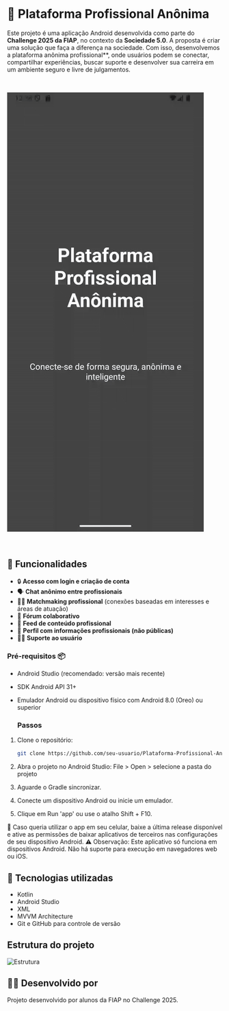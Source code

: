 # 📱 Plataforma Profissional Anônima

Este projeto é uma aplicação Android desenvolvida como parte do **Challenge 2025 da FIAP**, no contexto da **Sociedade 5.0**. A proposta é criar uma solução que faça a diferença na sociedade. Com isso, desenvolvemos a plataforma anônima profissional**, onde usuários podem se conectar, compartilhar experiências, buscar suporte e desenvolver sua carreira em um ambiente seguro e livre de julgamentos.  

<br>

![Estrutura](assets-readme/demo.gif)

<br>
 
## 🚀 Funcionalidades

- 🔒 **Acesso com login e criação de conta**
- 🗣️ **Chat anônimo entre profissionais**
- 🧑‍💼 **Matchmaking profissional** (conexões baseadas em interesses e áreas de atuação)
- 💬 **Fórum colaborativo**
- 📰 **Feed de conteúdo profissional**
- 👤 **Perfil com informações profissionais (não públicas)**
- 👩‍💻 **Suporte ao usuário**

### Pré-requisitos 📦

- Android Studio (recomendado: versão mais recente)
- SDK Android API 31+
- Emulador Android ou dispositivo físico com Android 8.0 (Oreo) ou superior

  ### Passos

1. Clone o repositório:

   ```bash
   git clone https://github.com/seu-usuario/Plataforma-Profissional-Anonima.git 
   
2. Abra o projeto no Android Studio:
  File > Open > selecione a pasta do projeto
3. Aguarde o Gradle sincronizar.
4. Conecte um dispositivo Android ou inicie um emulador.
5. Clique em Run 'app' ou use o atalho Shift + F10.
   
📱 Caso queria utilizar o app em seu celular, baixe a última release disponível e ative as permissões de baixar aplicativos de terceiros nas configurações de seu dispositivo Android.
⚠️ Observação: Este aplicativo só funciona em dispositivos Android. Não há suporte para execução em navegadores web ou iOS.


## 🧠 Tecnologias utilizadas
- Kotlin 
- Android Studio
- XML
- MVVM Architecture
- Git e GitHub para controle de versão

## Estrutura do projeto
![Estrutura](assets-readme/estrutura.png)



## 🧑‍💻 Desenvolvido por
Projeto desenvolvido por alunos da FIAP no Challenge 2025. 
   
